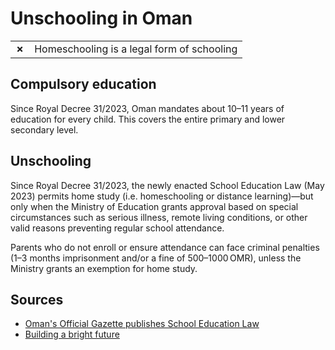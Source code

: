 # Unschooling in Oman

|       |                                            |
| ----- | ------------------------------------------ |
| **✗** | Homeschooling is a legal form of schooling |

## Compulsory education

Since Royal Decree 31/2023, Oman mandates about 10–11 years of education for every child.
This covers the entire primary and lower secondary level.

## Unschooling

Since Royal Decree 31/2023, the newly enacted School Education Law (May 2023) permits home study (i.e. homeschooling or distance learning)—but only when the Ministry of Education grants approval based on special circumstances such as serious illness, remote living conditions, or other valid reasons preventing regular school attendance.

Parents who do not enroll or ensure attendance can face criminal penalties (1–3
months imprisonment and/or a fine of 500–1000 OMR), unless the Ministry grants
an exemption for home study.

## Sources

- [Oman's Official Gazette publishes School Education Law](https://timesofoman.com/article/131105-omans-official-gazette-publishes-school-education-law)
- [Building a bright future](https://www.omanobserver.om/article/1161900/oman/education/building-a-bright-future)

